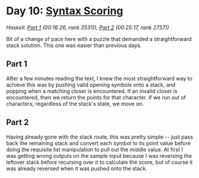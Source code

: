 # Day 10: [Syntax Scoring](https://adventofcode.com/2021/day/10)
*Haskell: [Part 1](https://github.com/DestyNova/advent_of_code_2021/blob/main/day10/Part1.hs) (00:16:26, rank 3531)), [Part 2](https://github.com/DestyNova/advent_of_code_2021/blob/main/day10/Part2.hs) (00:25:17, rank 2757))*

Bit of a change of pace here with a puzzle that demanded a straightforward stack solution. This one was easier than previous days.

## Part 1
After a few minutes reading the text, I knew the most straightforward way to achieve this was by pushing valid opening symbols onto a stack, and popping when a matching closer is encountered. If an invalid closer is encountered, then we return the points for that character. If we run out of characters, regardless of the stack's state, we move on.

## Part 2
Having already gone with the stack route, this was pretty simple -- just pass back the remaining stack and convert each symbol to its point value before doing the requisite list manipulation to pull out the middle value. At first I was getting wrong outputs on the sample input because I was reversing the leftover stack before recursing over it to calculate the score, but of course it was already reversed when it was pushed onto the stack.
